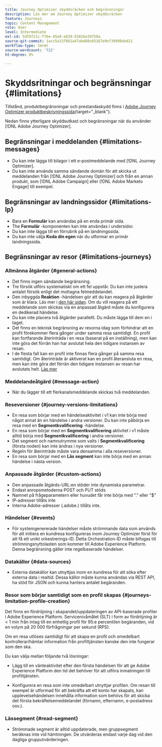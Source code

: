```yaml
---
title: Journey Optimizer skyddsräcken och begränsningar
description: Läs mer om Journey Optimizer skyddsräcken
feature: Journeys
topic: Content Management
role: User
level: Intermediate
exl-id: 5d59f21c-f76e-45a9-a839-55816e39758a
source-git-commit: 1acc5a137661a47abd60c03167e9ef39998de621
workflow-type: tm+mt
source-wordcount: '722'
ht-degree: 0%

---
```


# Skyddsritningar och begränsningar {#limitations}

Tillstånd, produktbegränsningar och prestandaskydd finns i [Adobe Journey Optimizer produktbeskrivningssida](https://helpx.adobe.com/legal/product-descriptions/adobe-journey-optimizer.html){target=&quot;_blank&quot;}.

Nedan finns ytterligare skyddsutkast och begränsningar när du använder [!DNL Adobe Journey Optimizer].

## Begränsningar i meddelanden {#limitations-messages}

* Du kan inte lägga till bilagor i ett e-postmeddelande med [!DNL Journey Optimizer].
* Du kan inte använda samma sändande domän för att skicka ut meddelanden från [!DNL Adobe Journey Optimizer] och från en annan produkt, som [!DNL Adobe Campaign] eller [!DNL Adobe Marketo Engage] till exempel.

## Begränsningar av landningssidor {#limitations-lp}

* Bara en **Formulär** kan användas på en enda primär sida.
* The **Formulär** -komponenten kan inte användas i undersidor.
* Du kan inte lägga till en förrubrik på en landningssida.
* Du kan inte välja **Koda din egen** när du utformar en primär landningssida.

## Begränsningar av resor {#limitations-journeys}

### Allmänna åtgärder {#general-actions}

* Det finns ingen sändande begränsning.
* Tre försök utförs systematiskt om ett fel uppstår. Du kan inte justera antalet försök enligt det mottagna felmeddelandet.
* Den inbyggda **Reaktion** -händelsen gör att du kan reagera på åtgärder som är klara. Läs mer i [den här sidan](../building-journeys/reaction-events.md). Om du vill reagera på ett meddelande som skickas via en anpassad åtgärd måste du konfigurera en dedikerad händelse.
* Du kan inte placera två åtgärder parallellt. Du måste lägga till dem en i taget.
* Det finns en teknisk begränsning av resorna idag som förhindrar att en profil förekommer flera gånger under samma resa samtidigt. En profil kan fortfarande återinträda i en resa (baserat på en inställning), men kan inte göra det förrän han har avslutat hela den tidigare instansen av resan.
* I de flesta fall kan en profil inte finnas flera gånger på samma resa samtidigt. Om återinträde är aktiverat kan en profil återansluta en resa, men kan inte göra det förrän den tidigare instansen av resan har avslutats helt. [Läs mer](../building-journeys/journey-end.md)

### Meddelandeåtgärd {#message-action}

* När du lägger till ett flerkanalsmeddelande skickas två meddelanden.

### Reseversioner {#journey-versions-limitations}

* En resa som börjar med en händelseaktivitet i v1 kan inte börja med något annat än en händelse i andra versioner. Du kan inte påbörja en resa med en **Segmentkvalificering** -händelse.
* En resa som börjar med en **Segmentkvalificering** aktivitet i v1 måste alltid börja med **Segmentkvalificering** i andra versioner.
* Det segment och namnutrymme som valts i **Segmentkvalificering** (första noden) kan inte ändras i nya versioner.
* Regeln för återinträde måste vara densamma i alla reseversioner.
* En resa som börjar med en **Läs segment** kan inte börja med en annan händelse i nästa version.

### Anpassade åtgärder {#custom-actions}

* Den anpassade åtgärds-URL:en stöder inte dynamiska parametrar.
* Endast anropsmetoderna POST och PUT stöds
* Namnet på frågeparametern eller huvudet får inte börja med &quot;.&quot; eller &quot;$&quot;
* IP-adresser tillåts inte
* Interna Adobe-adresser (.adobe.) tillåts inte.

### Händelser {#events}

* För systemgenererade händelser måste strömmande data som används för att initiera en kundresa konfigureras inom Journey Optimizer först för att få ett unikt orkestrerings-ID. Detta Orchestration-ID måste bifogas till strömningsnyttolasten som kommer till Adobe Experience Platform. Denna begränsning gäller inte regelbaserade händelser.

### Datakällor {#data-sources}

* Externa datakällor kan utnyttjas inom en kundresa för att söka efter externa data i realtid. Dessa källor måste kunna användas via REST API, ha stöd för JSON och kunna hantera antalet begäranden.

### Resor som börjar samtidigt som en profil skapas {#journeys-limitation-profile-creation}

Det finns en fördröjning i skapandet/uppdateringen av API-baserade profiler i Adobe Experience Platform. Servicenivåmålet (SLT) i form av fördröjning är &lt; 1 min från intag till en enhetlig profil för 95:e percentilen begäranden, vid en volym på 20 000 förfrågningar per sekund (RPS).

Om en resa utlöses samtidigt för att skapa en profil och omedelbart kontrollerar/hämtar information från profiltjänsten kanske den inte fungerar som den ska.

Du kan välja mellan följande två lösningar:

* Lägg till en vänteaktivitet efter den första händelsen för att ge Adobe Experience Platform den tid det behöver för att utföra inmatningen till profiltjänsten.

* Konfigurera en resa som inte omedelbart utnyttjar profilen. Om resan till exempel är utformad för att bekräfta att ett konto har skapats, kan upplevelsehändelsen innehålla information som behövs för att skicka det första bekräftelsemeddelandet (förnamn, efternamn, e-postadress osv.).

### Lässegment {#read-segment}

* Strömmade segment är alltid uppdaterade, men gruppsegment beräknas inte vid hämtningen. De utvärderas endast varje dag vid den dagliga grupputvärderingen.
